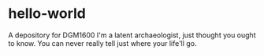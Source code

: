 # hello-world
A depository for DGM1600
I'm a latent archaeologist, just thought you ought to know. 
You can never really tell just where your life'll go. 

